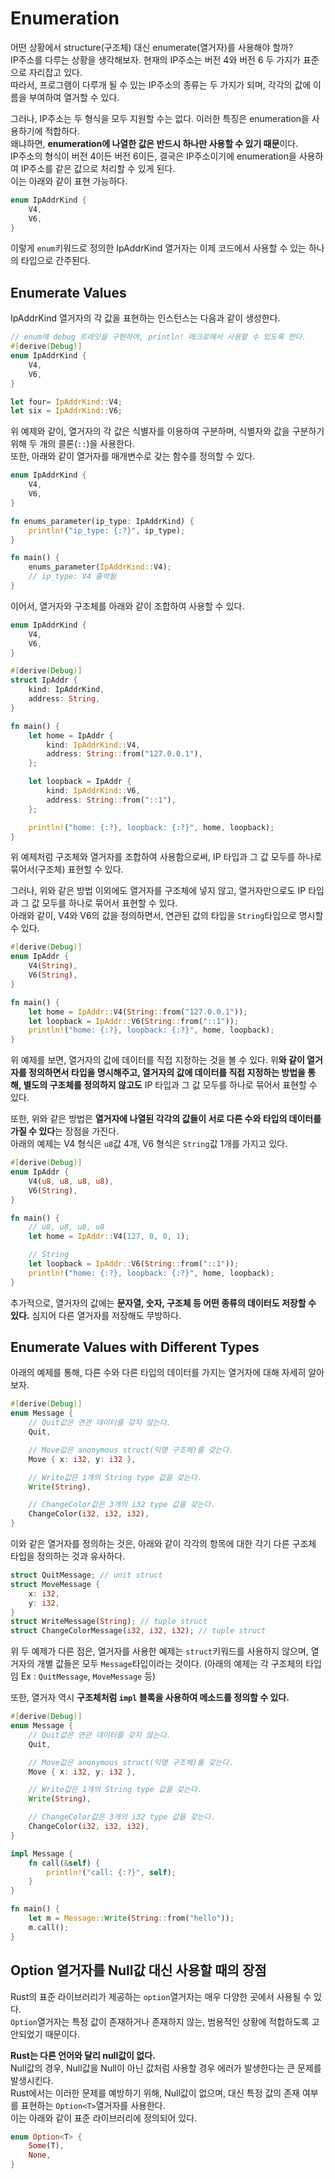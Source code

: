 # Enumeration
어떤 상황에서 structure(구조체) 대신 enumerate(열거자)를 사용해야 할까?  
IP주소를 다루는 상황을 생각해보자. 현재의 IP주소는 버전 4와 버전 6 두 가지가 표준으로 자리잡고 있다.  
따라서, 프로그램이 다루개 될 수 있는 IP주소의 종류는 두 가지가 되며, 각각의 값에 이름을 부여하여 열거할 수 있다.  

그러나, IP주소는 두 형식을 모두 지원할 수는 없다. 이러한 특징은 enumeration을 사용하기에 적합하다.  
왜냐하면, **enumeration에 나열한 값은 반드시 하나만 사용할 수 있기 때문**이다.  
IP주소의 형식이 버전 4이든 버전 6이든, 결국은 IP주소이기에 enumeration을 사용하여 IP주소를 같은 값으로 처리할 수 있게 된다.  
이는 아래와 같이 표현 가능하다.
```rust
enum IpAddrKind {
    V4,
    V6,
}
```
이렇게 `enum`키워드로 정의한 IpAddrKind 열거자는 이제 코드에서 사용할 수 있는 하나의 타입으로 간주된다.  

## Enumerate Values
IpAddrKind 열거자의 각 값을 표현하는 인스턴스는 다음과 같이 생성한다.  
```rust
// enum에 debug 트레잇을 구현하여, println! 매크로에서 사용할 수 있도록 한다.
#[derive(Debug)]
enum IpAddrKind {
    V4,
    V6,
}

let four= IpAddrKind::V4;
let six = IpAddrKind::V6;
```
위 예제와 같이, 열거자의 각 값은 식별자를 이용하여 구분하며, 식별자와 값을 구분하기 위해 두 개의 콜론(`::`)을 사용한다.  
또한, 아래와 같이 열거자를 매개변수로 갖는 함수를 정의할 수 있다.  
```rust
enum IpAddrKind {
    V4,
    V6,
}

fn enums_parameter(ip_type: IpAddrKind) {
    println!("ip_type: {:?}", ip_type);
}

fn main() {
    enums_parameter(IpAddrKind::V4);
    // ip_type: V4 출력됨
}
```

이어서, 열거자와 구조체를 아래와 같이 조합하여 사용할 수 있다.  
```rust
enum IpAddrKind {
    V4,
    V6,
}

#[derive(Debug)]
struct IpAddr {
    kind: IpAddrKind,
    address: String,
}

fn main() {
    let home = IpAddr {
        kind: IpAddrKind::V4,
        address: String::from("127.0.0.1"),
    };

    let loopback = IpAddr {
        kind: IpAddrKind::V6,
        address: String::from("::1"),
    };

    println!("home: {:?}, loopback: {:?}", home, loopback);
}
```

위 예제처럼 구조체와 열거자를 조합하여 사용함으로써, IP 타입과 그 값 모두를 하나로 묶어서(구조체) 표현할 수 있다.  

그러나, 위와 같은 방법 이외에도 열거자를 구조체에 넣지 않고, 열거자만으로도 IP 타입과 그 값 모두를 하나로 묶어서 표현할 수 있다.  
아래와 같이, V4와 V6의 값을 정의하면서, 연관된 값의 타입을 `String`타입으로 명시할 수 있다.  
```rust
#[derive(Debug)]
enum IpAddr {
    V4(String),
    V6(String),
}

fn main() {
    let home = IpAddr::V4(String::from("127.0.0.1"));
    let loopback = IpAddr::V6(String::from("::1"));
    println!("home: {:?}, loopback: {:?}", home, loopback);
}
```
위 예제를 보면, 열거자의 값에 데이터를 직접 지정하는 것을 볼 수 있다. 위**와 같이 열거자를 정의하면서 타입을 명시해주고, 열거자의 값에 데이터를 직접 지정하는 방법을 통해, 별도의 구조체를 정의하지 않고도** IP 타입과 그 값 모두를 하나로 묶어서 표현할 수 있다.  

또한, 위와 같은 방법은 **열거자에 나열된 각각의 값들이 서로 다른 수와 타입의 데이터를 가질 수 있다**는 장점을 가진다.  
아래의 예제는 V4 형식은 `u8`값 4개, V6 형식은 `String`값 1개를 가지고 있다.  
```rust
#[derive(Debug)]
enum IpAddr {
    V4(u8, u8, u8, u8),
    V6(String),
}

fn main() {
    // u8, u8, u8, u8
    let home = IpAddr::V4(127, 0, 0, 1);

    // String
    let loopback = IpAddr::V6(String::from("::1"));
    println!("home: {:?}, loopback: {:?}", home, loopback);
}
```
추가적으로, 열거자의 값에는 **문자열, 숫자, 구조체 등 어떤 종류의 데이터도 저장할 수 있다.** 심지어 다른 열거자를 저장해도 무방하다.  

## Enumerate Values with Different Types
아래의 예제를 통해, 다른 수와 다른 타입의 데이터를 가지는 열거자에 대해 자세히 알아보자.  
```rust
#[derive(Debug)]
enum Message {
    // Quit값은 연관 데이터를 갖지 않는다.
    Quit,

    // Move값은 anonymous struct(익명 구조체)를 갖는다.
    Move { x: i32, y: i32 },

    // Write값은 1개의 String type 값을 갖는다.
    Write(String),

    // ChangeColor값은 3개의 i32 type 값을 갖는다.
    ChangeColor(i32, i32, i32),
}
```
이와 같은 열거자를 정의하는 것은, 아래와 같이 각각의 항목에 대한 각기 다른 구조체 타입을 정의하는 것과 유사하다.  
```rust
struct QuitMessage; // unit struct
struct MoveMessage {
    x: i32,
    y: i32,
}
struct WriteMessage(String); // tuple struct
struct ChangeColorMessage(i32, i32, i32); // tuple struct
```
위 두 예제가 다른 점은, 열거자를 사용한 예제는 `struct`키워드를 사용하지 않으며, 열거자의 개별 값들은 모두 `Message`타입이라는 것이다. (아래의 예제는 각 구조체의 타입임 Ex : `QuitMessage`, `MoveMessage` 등)

또한, 열거자 역시 **구조체처럼 `impl` 블록을 사용하여 메소드를 정의할 수 있다.**   
```rust
#[derive(Debug)]
enum Message {
    // Quit값은 연관 데이터를 갖지 않는다.
    Quit,

    // Move값은 anonymous struct(익명 구조체)를 갖는다.
    Move { x: i32, y: i32 },

    // Write값은 1개의 String type 값을 갖는다.
    Write(String),

    // ChangeColor값은 3개의 i32 type 값을 갖는다.
    ChangeColor(i32, i32, i32),
}

impl Message {
    fn call(&self) {
        println!("call: {:?}", self);
    }
}

fn main() {
    let m = Message::Write(String::from("hello"));
    m.call();
}
```
## Option 열거자를 Null값 대신 사용할 때의 장점
Rust의 표준 라이브러리가 제공하는 `option`열거자는 매우 다양한 곳에서 사용될 수 있다.  
`Option`열거자는 특정 값이 존재하거나 존재하지 않는, 범용적인 상황에 적합하도록 고안되었기 때문이다.  

**Rust는 다른 언어와 달리 null값이 없다.**  
Null값의 경우, Null값을 Null이 아닌 값처럼 사용할 경우 에러가 발생한다는 큰 문제를 발생시킨다.  
Rust에서는 이러한 문제를 예방하기 위해, Null값이 없으며, 대신 특정 값의 존재 여부를 표현하는 `Option<T>`열거자를 사용한다.  
이는 아래와 같이 표준 라이브러리에 정의되어 있다.  
```rust
enum Option<T> {
    Some(T),
    None,
}
```